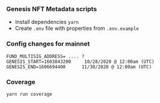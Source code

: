 ### Genesis NFT Metadata scripts

* Install dependencies `yarn`
* Create `.env` file with properties from `.env.example` 

### Config changes for mainnet

```
FUND_MULTISIG_ADDRESS= .... ?
GENESIS_START=1603843200     10/28/2020 @ 12:00am (UTC)
GENESIS_END=1606694400      11/30/2020 @ 12:00am (UTC)
```

### Coverage

```
yarn run coverage
```
